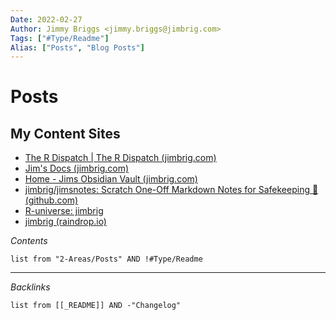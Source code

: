 ```yaml
---
Date: 2022-02-27
Author: Jimmy Briggs <jimmy.briggs@jimbrig.com>
Tags: ["#Type/Readme"]
Alias: ["Posts", "Blog Posts"]
---
```


# Posts

## My Content Sites

- [The R Dispatch | The R Dispatch (jimbrig.com)](https://therdispatch.jimbrig.com/)
- [Jim's Docs (jimbrig.com)](https://jimsdocs.jimbrig.com/)
- [Home - Jims Obsidian Vault (jimbrig.com)](https://jimsvault.jimbrig.com/)
- [jimbrig/jimsnotes: Scratch One-Off Markdown Notes for Safekeeping 📝 (github.com)](https://github.com/jimbrig/jimsnotes)
- [R-universe: jimbrig](https://jimbrig.r-universe.dev/ui#builds)
- [jimbrig (raindrop.io)](https://raindrop.io/jimbrig)




*Contents*

```dataview
list from "2-Areas/Posts" AND !#Type/Readme
```

***

*Backlinks*

```dataview
list from [[_README]] AND -"Changelog"
```